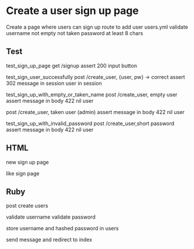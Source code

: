 # Create a user sign up page

Create a page where users can sign up
  route to add user users.yml
  validate
    username
      not empty
      not taken
    password
      at least 8 chars

## Test
test_sign_up_page
  get /signup
  assert
    200
    input
    button




test_sign_user_successfully
  post /create_user, {user, pw} -> correct
  assert
    302
    message in session
    user in session
    




test_sign_up_with_empty_or_taken_name
  post /create_user, empty user
  assert
    message in body
    422
    nil user
    

  post /create_user, taken user (admin)
  assert
    message in body
    422
    nil user





test_sign_up_with_invalid_password
  post /create_user,short password
  assert
    message in body
    422
    nil user


## HTML
  new sign up page

  like sign page

## Ruby
post create users

validate username
validate password

store username and hashed password in users

send message and redirect to index




